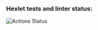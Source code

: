 ### Hexlet tests and linter status:
![Actions Status](https://github.com/kalash-job/php-project-lvl3/workflows/hexlet-check/badge.svg)
